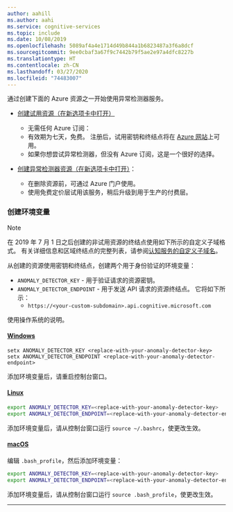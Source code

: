 ```yaml
---
author: aahill
ms.author: aahi
ms.service: cognitive-services
ms.topic: include
ms.date: 10/08/2019
ms.openlocfilehash: 5089af4a4e1714d49b844a1b6823487a3f6a8dcf
ms.sourcegitcommit: 9ee0cbaf3a67f9c7442b79f5ae2e97a4dfc8227b
ms.translationtype: HT
ms.contentlocale: zh-CN
ms.lasthandoff: 03/27/2020
ms.locfileid: "74483007"
---
```

通过创建下面的 Azure 资源之一开始使用异常检测器服务。

* <a href="https://azure.microsoft.com/try/cognitive-services/#decision" target="_blank" rel="noopener">创建试用资源（在新选项卡中打开）</a>
    * 无需任何 Azure 订阅： 
    * 有效期为七天，免费。 注册后，试用密钥和终结点将在 [Azure 网站](https://azure.microsoft.com/try/cognitive-services/my-apis/)上可用。 
    * 如果你想尝试异常检测器，但没有 Azure 订阅，这是一个很好的选择。

* <a href="https://ms.portal.azure.com/#create/Microsoft.CognitiveServicesAnomalyDetector" target="_blank" rel="noopener">创建异常检测器资源（在新选项卡中打开）</a>：
    * 在删除资源前，可通过 Azure 门户使用。
    * 使用免费定价层试用该服务，稍后升级到用于生产的付费层。



### <a name="create-an-environment-variable"></a>创建环境变量

>[!NOTE]
> 在 2019 年 7 月 1 日之后创建的非试用资源的终结点使用如下所示的自定义子域格式。 有关详细信息和区域终结点的完整列表，请参阅[认知服务的自定义子域名](https://docs.microsoft.com/azure/cognitive-services/cognitive-services-custom-subdomains)。 

从创建的资源使用密钥和终结点，创建两个用于身份验证的环境变量：

* `ANOMALY_DETECTOR_KEY` - 用于验证请求的资源密钥。
* `ANOMALY_DETECTOR_ENDPOINT` - 用于发送 API 请求的资源终结点。 它将如下所示： 
  * `https://<your-custom-subdomain>.api.cognitive.microsoft.com` 

使用操作系统的说明。

#### <a name="windows"></a>[Windows](#tab/windows)

```console
setx ANOMALY_DETECTOR_KEY <replace-with-your-anomaly-detector-key>
setx ANOMALY_DETECTOR_ENDPOINT <replace-with-your-anomaly-detector-endpoint>
```

添加环境变量后，请重启控制台窗口。

#### <a name="linux"></a>[Linux](#tab/linux)

```bash
export ANOMALY_DETECTOR_KEY=<replace-with-your-anomaly-detector-key>
export ANOMALY_DETECTOR_ENDPOINT=<replace-with-your-anomaly-detector-endpoint>
```

添加环境变量后，请从控制台窗口运行 `source ~/.bashrc`，使更改生效。

#### <a name="macos"></a>[macOS](#tab/unix)

编辑 `.bash_profile`，然后添加环境变量：

```bash
export ANOMALY_DETECTOR_KEY=<replace-with-your-anomaly-detector-key>
export ANOMALY_DETECTOR_ENDPOINT=<replace-with-your-anomaly-detector-endpoint>
```

添加环境变量后，请从控制台窗口运行 `source .bash_profile`，使更改生效。

***